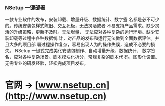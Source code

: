 ### NSetup 一键部署
一款专业软件的发布，安装卸载、增量升级、数据统计、数字签 名都是必不可少的。传统安装包样式陈旧、交互死板，无法灵活或者 不易支持产品需求。缺少灵活的升级策略，更新不及时。无法增量， 无法应对各种复杂的运行环境。缺少安装卸载等过程中各种数据统 计，对产品的发布和运行无法做到全面数据评估。并且大多的项目部 署过程操作复杂，容易出现人为的操作失误，造成不必要的损失。 NSetup 一键式完成美化安装包制作、自动增量升级、数据统计、 数字签名，应对各种复杂场景。脚本模块化拆分，常规复杂的脚本代 码，图形化设置。无需专业的研发经验，轻松完成项目发布。

# 官网 -> [www.nsetup.cn](http://www.nsetup.cn)
